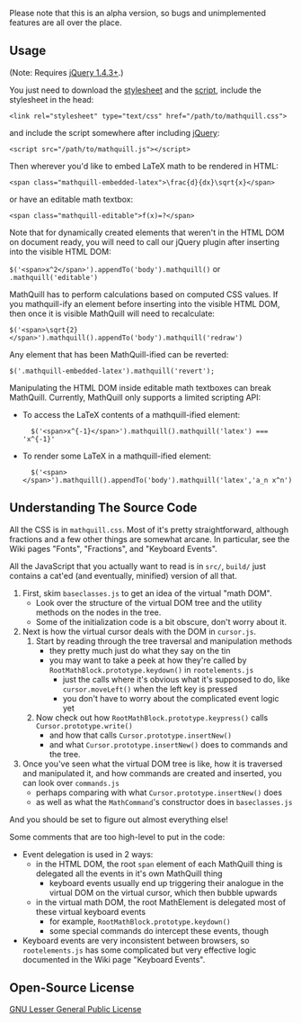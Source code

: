 Please note that this is an alpha version, so bugs and unimplemented features
are all over the place.

## Usage

(Note: Requires [jQuery 1.4.3+](http://jquery.com).)

You just need to download the
[stylesheet](http://laughinghan.github.com/mathquill/mathquill.css) and the
[script](http://laughinghan.github.com/mathquill/mathquill.js), include the
stylesheet in the head:

    <link rel="stylesheet" type="text/css" href="/path/to/mathquill.css">

and include the script somewhere after including [jQuery](http://jquery.com):

    <script src="/path/to/mathquill.js"></script>

Then wherever you'd like to embed LaTeX math to be rendered in HTML:

    <span class="mathquill-embedded-latex">\frac{d}{dx}\sqrt{x}</span>

or have an editable math textbox:

    <span class="mathquill-editable">f(x)=?</span>

Note that for dynamically created elements that weren't in the HTML DOM on
document ready, you will need to call our jQuery plugin after inserting into
the visible HTML DOM:

`$('<span>x^2</span>').appendTo('body').mathquill()` or `.mathquill('editable')`

MathQuill has to perform calculations based on computed CSS values. If you
mathquill-ify an element before inserting into the visible HTML DOM, then once
it is visible MathQuill will need to recalculate:

    $('<span>\sqrt{2}</span>').mathquill().appendTo('body').mathquill('redraw')

Any element that has been MathQuill-ified can be reverted:

    $('.mathquill-embedded-latex').mathquill('revert');

Manipulating the HTML DOM inside editable math textboxes can break MathQuill.
Currently, MathQuill only supports a limited scripting API:

* To access the LaTeX contents of a mathquill-ified element:

        $('<span>x^{-1}</span>').mathquill().mathquill('latex') === 'x^{-1}'

* To render some LaTeX in a mathquill-ified element:

        $('<span></span>').mathquill().appendTo('body').mathquill('latex','a_n x^n')

## Understanding The Source Code

All the CSS is in `mathquill.css`. Most of it's pretty straightforward, although
fractions and a few other things are somewhat arcane. In particular, see the
Wiki pages "Fonts", "Fractions", and "Keyboard Events".

All the JavaScript that you actually want to read is in `src/`, `build/` just
contains a cat'ed (and eventually, minified) version of all that.

1. First, skim `baseclasses.js` to get an idea of the virtual "math DOM".
    * Look over the structure of the virtual DOM tree and the utility methods on
      the nodes in the tree.
    * Some of the initialization code is a bit obscure, don't worry about it.
2. Next is how the virtual cursor deals with the DOM in `cursor.js`.
    1. Start by reading through the tree traversal and manipulation methods
       * they pretty much just do what they say on the tin
       * you may want to take a peek at how they're called by
         `RootMathBlock.prototype.keydown()` in `rootelements.js`
         - just the calls where it's obvious what it's supposed to do, like
           `cursor.moveLeft()` when the left key is pressed
         - you don't have to worry about the complicated event logic yet
    2. Now check out how `RootMathBlock.prototype.keypress()` calls
       `Cursor.prototype.write()`
        * and how that calls `Cursor.prototype.insertNew()`
        * and what `Cursor.prototype.insertNew()` does to commands and the tree.
3. Once you've seen what the virtual DOM tree is like, how it is traversed and
   manipulated it, and how commands are created and inserted, you can look
   over `commands.js`
   * perhaps comparing with what `Cursor.prototype.insertNew()` does
   * as well as what the `MathCommand`'s constructor does in `baseclasses.js`

And you should be set to figure out almost everything else!

Some comments that are too high-level to put in the code:

* Event delegation is used in 2 ways:
  - in the HTML DOM, the root `span` element of each MathQuill thing is
    delegated all the events in it's own MathQuill thing
    + keyboard events usually end up triggering their analogue in the virtual
      DOM on the virtual cursor, which then bubble upwards
  - in the virtual math DOM, the root MathElement is delegated most of these
    virtual keyboard events
    + for example, `RootMathBlock.prototype.keydown()`
    + some special commands do intercept these events, though
* Keyboard events are very inconsistent between browsers, so `rootelements.js`
  has some complicated but very effective logic documented in the Wiki page
  "Keyboard Events".

## Open-Source License

[GNU Lesser General Public License](http://www.gnu.org/licenses/lgpl.html)

